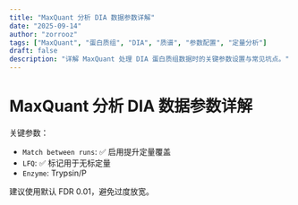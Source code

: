 ```yaml
---
title: "MaxQuant 分析 DIA 数据参数详解"
date: "2025-09-14"
author: "zorrooz"
tags: ["MaxQuant", "蛋白质组", "DIA", "质谱", "参数配置", "定量分析"]
draft: false
description: "详解 MaxQuant 处理 DIA 蛋白质组数据时的关键参数设置与常见坑点。"
---
```


# MaxQuant 分析 DIA 数据参数详解

关键参数：

- `Match between runs`: ✅ 启用提升定量覆盖
- `LFQ`: ✅ 标记用于无标定量
- `Enzyme`: Trypsin/P

建议使用默认 FDR 0.01，避免过度放宽。
